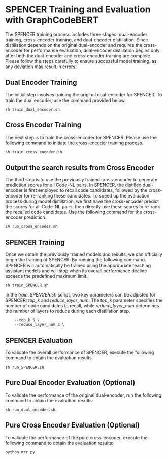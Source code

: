 # SPENCER Training and Evaluation with GraphCodeBERT

The SPENCER training process includes three stages: dual-encoder training, cross-encoder training, and dual-encoder distillation. Since distillation depends on the original dual-encoder and requires the cross-encoder for performance evaluation, dual-encoder distillation begins only after both the dual-encoder and cross-encoder training are complete. Please follow the steps carefully to ensure successful model training, as any deviation may result in errors.

## Dual Encoder Training

The initial step involves training the original dual-encoder for SPENCER. To train the dual encoder, use the command provided below.

```
sh train_dual_encoder.sh
```

## Cross Encoder Training

The next step is to train the cross-encoder for SPENCER. Please use the following command to initiate the cross-encoder training process.

```
sh train_cross_encoder.sh
```

## Output the search results from Cross Encoder

The third step is to use the previously trained cross-encoder to generate prediction scores for all Code-NL pairs. In SPENCER, the distilled dual-encoder is first employed to recall code candidates, followed by the cross-encoder for re-ranking these candidates. To speed up the evaluation process during model distillation, we first have the cross-encoder predict the scores for all Code-NL pairs, then directly use these scores to re-rank the recalled code candidates. Use the following command for the cross-encoder prediction. 

```
sh run_cross_encoder.sh
```

## SPENCER Training

Once we obtain the previously trained models and results, we can officially begin the training of SPENCER. By running the following command, SPENCER will automatically be trained using the appropriate teaching assistant models and will stop when its overall performance decline exceeds the predefined maximum limit.

```
sh train_SPENCER.sh
```
In the *train_SPENCER.sh* script, two key parameters can be adjusted for SPENCER: *top_k* and *reduce_layer_num*. The *top_k* parameter specifies the number of code candidates to recall, while *reduce_layer_num* determines the number of layers to reduce during each distillation step.

```
    --top_k 5 \
    --reduce_layer_num 3 \
```

## SPENCER Evaluation

To validate the overall performance of SPENCER, execute the following command to obtain the evaluation results.

```
sh run_SPENCER.sh
```

## Pure Dual Encoder Evaluation (Optional)

To validate the performance of the original dual-encoder, run the following command to obtain the evaluation results:

```
sh run_dual_encoder.sh
```

## Pure Cross Encoder Evaluation (Optional)

To validate the performance of the pure cross-encoder, execute the following command to obtain the evaluation results:

```
python mrr.py
```
